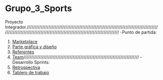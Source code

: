 # Grupo_3_Sports
Proyecto Integrador.///////////////////////////////////////////////////////////////////////////////////////////////////////////////////////////////////////////////////////////////
-Punto de partida:
1. [Marketplace](https://github.com/jumisaji/Grupo_3_Sports/blob/main/ProyectoIntegrador/0.puntoDePartida/MarketPlace/NuestraTematica.md)
2. [Parte gráfica y diseño](https://github.com/jumisaji/Grupo_3_Sports/blob/main/ProyectoIntegrador/0.puntoDePartida/ParteG%C3%A1ficaYDise%C3%B1o/colores-tipografia-logotipo.md)
3. [Referentes](https://github.com/jumisaji/Grupo_3_Sports/blob/main/ProyectoIntegrador/0.puntoDePartida/Referentes/NuestraInspiracion.md)
4. [Team](https://github.com/jumisaji/Grupo_3_Sports/tree/main/ProyectoIntegrador/0.puntoDePartida/Team)///////////////////////////////////////////////////////////////////////////
-Desarrollo Sprints:
1. [Retrospectiva](https://github.com/jumisaji/Grupo_3_Sports/blob/main/ProyectoIntegrador/1.%20desarrolloSprints/retro.md)
2. [Tablero de trabajo](https://github.com/jumisaji/Grupo_3_Sports/blob/main/ProyectoIntegrador/1.%20desarrolloSprints/tableroDeTrabajo.md)
